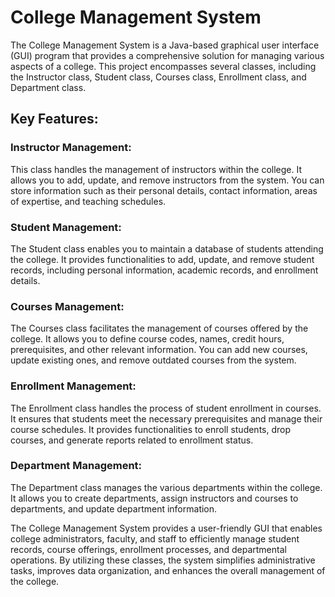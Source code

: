 # College Management System

The College Management System is a Java-based graphical user interface (GUI) program that provides a comprehensive solution for managing various aspects of a college. This project encompasses several classes, including the Instructor class, Student class, Courses class, Enrollment class, and Department class.

## Key Features:

### Instructor Management: 
This class handles the management of instructors within the college. 
It allows you to add, update, and remove instructors from the system. 
You can store information such as their personal details, contact information, areas of expertise, and teaching schedules.

### Student Management:
The Student class enables you to maintain a database of students attending the college. 
It provides functionalities to add, update, and remove student records, including personal information, academic records, and enrollment details.

### Courses Management: 
The Courses class facilitates the management of courses offered by the college. 
It allows you to define course codes, names, credit hours, prerequisites, and other relevant information.
You can add new courses, update existing ones, and remove outdated courses from the system.

### Enrollment Management: 
The Enrollment class handles the process of student enrollment in courses. 
It ensures that students meet the necessary prerequisites and manage their course schedules.
It provides functionalities to enroll students, drop courses, and generate reports related to enrollment status.

### Department Management:
The Department class manages the various departments within the college. 
It allows you to create departments, assign instructors and courses to departments, and update department information.

The College Management System provides a user-friendly GUI that enables college administrators, faculty, and staff to efficiently manage student records, course offerings, enrollment processes, and departmental operations. By utilizing these classes, the system simplifies administrative tasks, improves data organization, and enhances the overall management of the college.
